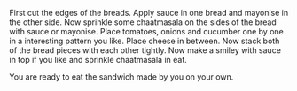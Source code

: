 First cut the edges of the breads.
Apply sauce in one bread and mayonise in the other side.
Now sprinkle some chaatmasala on the sides of the bread with sauce or mayonise.
Place tomatoes, onions and cucumber one by one in a interesting pattern you like.
Place cheese in between.
Now stack both of the bread pieces with each other tightly.
Now make a smiley with sauce in top if you like and sprinkle chaatmasala in eat.


You are ready to eat the sandwich made by you on your own.